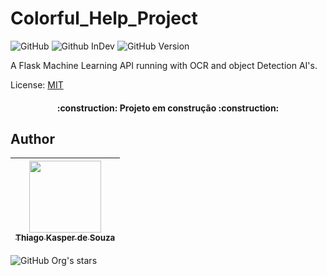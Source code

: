 # Colorful_Help_Project

![GitHub](https://img.shields.io/github/license/dropbox/dropbox-sdk-java)
![Github InDev](https://img.shields.io/badge/project-in%20development-green)
![GitHub Version](https://img.shields.io/badge/version-0.0.1-blueviolet)

A Flask Machine Learning API running with OCR and object Detection AI's. 

License: [MIT](LICENSE)


<h4 align="center"> 
    :construction:  Projeto em construção  :construction:
</h4>


## Author

| [<img src="https://avatars.githubusercontent.com/u/83460816?v=4" width=115><br><sub>Thiago Kasper de Souza</sub>](https://github.com/ThiagoKS-7) |
| :---: |
![GitHub Org's stars](https://img.shields.io/github/stars/ThiagoKS-7?style=social)
